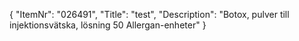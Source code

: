 {
  "ItemNr": "026491",
  "Title": "test",
  "Description": "Botox, pulver till injektionsvätska, lösning 50 Allergan-enheter"
}
